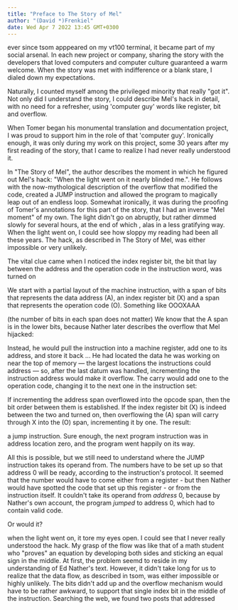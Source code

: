 ```yaml
---
title: "Preface to The Story of Mel"
author: "(David *)Frenkiel"
date: Wed Apr 7 2022 13:45 GMT+0300
---
```




ever since tsom apppeared on my vt100 terminal, it became part of my social arsenal. In each new project or company, sharing the story with the developers that loved computers and computer culture guaranteed a warm welcome. When the story was met with indifference or a blank stare, I dialed down my expectations.

Naturally, I counted myself among the privileged minority that really "got it". Not only did I understand the story, I could describe Mel's hack in detail, with no need for a refresher, using 'computer guy' words like register, bit and overflow.

When Tomer began his monumental translation and documentation project, I was proud to support him in the role of that 'computer guy'. Ironically enough, it was only during my work on this project, some 30 years after my first reading of the story, that I came to realize I had never really understood it.

In "The Story of Mel", the author describes the moment in which he figured out Mel's hack: "When the light went on it nearly blinded me.". He follows with the now-mythological description of the overflow that modified the code, created a JUMP instruction and allowed the program to magically leap out of an endless loop. Somewhat ironically, it was during the proofing of Tomer's annotations for this part of the story, that I had an inverse "Mel moment" of my own. The light didn't go on abruptly, but rather dimmed slowly for several hours, at the end of which , alas in a less gratifying way. When the light went on, I could see how sloppy my reading had been all these years. The hack, as described in The Story of Mel, was either impossible or very unlikely.

The vital clue came when I noticed
the index register bit,
the bit that lay between the address
and the operation code in the instruction word,
was turned on

We start with a partial layout of the machine instruction, with a span of bits that represents the data address (A), an index register bit (X) and a span that represents the operation code (O). Something like
    OOOXAAA

(the number of bits in each span does not matter)
We know that the A span is in the lower bits, because Nather later describes the overflow that Mel hijacked:

Instead, he would pull the instruction into a machine register,
add one to its address,
and store it back
...
He had located the data he was working on
near the top of memory —
the largest locations the instructions could address —
so, after the last datum was handled,
incrementing the instruction address
would make it overflow.
The carry would add one to the
operation code, changing it to the next one in the instruction set:

If incrementing the address span overflowed into the opcode span, then the bit order between them is established.
If the index register bit (X) is indeed between the two and turned on, then overflowing the (A) span will carry through X into the (O) span, incrementing it by one. The result:

a jump instruction.
Sure enough, the next program instruction was
in address location zero,
and the program went happily on its way.

All this is possible, but we still need to understand where the JUMP instruction takes its operand from. The numbers have to be set up so that address 0 will be ready, according to the instruction's protocol. It seemed that the number would have to come either from a register - but then Nather would have spotted the code that set up this register - or from the instruction itself. It couldn't take its operand from _address_ 0, because by Nather's own account, the program _jumped_ to address 0, which had to contain valid code. 



Or would it?


when the light went on, it tore my eyes open. I could see that I never really understood the hack. My grasp of the flow was like that of a math student who "proves" an equation by developing both sides and sticking an equal sign in the middle.
At first, the problem seemd to reside in my understanding of Ed Nather's text. However, it didn't take long for us to realize that the data flow, as described in tsom, was either impossible or highly unlikely. The bits didn't add up and the overflow mechanism would have to be rather awkward, to support that single index bit in the middle of the instruction.
Searching the web, we found two posts that addressed
